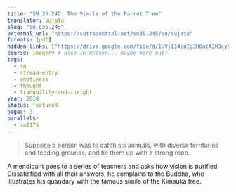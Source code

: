 ```yaml
---
title: "SN 35.245: The Simile of the Parrot Tree"
translator: sujato
slug: "sn.035.245"
external_url: "https://suttacentral.net/sn35.245/en/sujato"
formats: [pdf]
hidden_links: ["https://drive.google.com/file/d/1UVj114cuIg3H0atA3HJcySE5paz5QX_X"]
course: imagery # also in Hecker... maybe move out?
tags:
  - sn
  - stream-entry
  - emptiness
  - thought
  - tranquility-and-insight
year: 2018
status: featured
pages: 3
parallels:
  - sa1175
---
```


> Suppose a person was to catch six animals, with diverse territories and feeding grounds, and tie them up with a strong rope.

A mendicant goes to a series of teachers and asks how vision is purified. Dissatisfied with all their answers, he complains to the Buddha, who illustrates his quandary with the famous simile of the Kiṁsuka tree.

